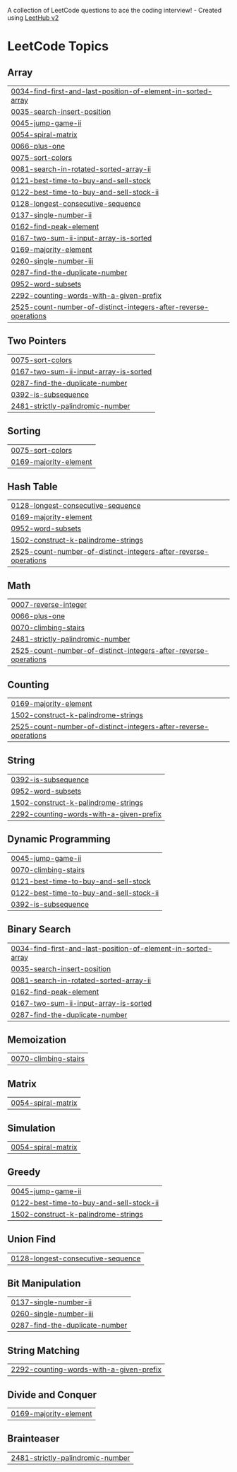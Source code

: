 A collection of LeetCode questions to ace the coding interview! - Created using [LeetHub v2](https://github.com/arunbhardwaj/LeetHub-2.0)
<!---LeetCode Topics Start-->
# LeetCode Topics
## Array
|  |
| ------- |
| [0034-find-first-and-last-position-of-element-in-sorted-array](https://github.com/ShivangSharma3/leetcode/tree/master/0034-find-first-and-last-position-of-element-in-sorted-array) |
| [0035-search-insert-position](https://github.com/ShivangSharma3/leetcode/tree/master/0035-search-insert-position) |
| [0045-jump-game-ii](https://github.com/ShivangSharma3/leetcode/tree/master/0045-jump-game-ii) |
| [0054-spiral-matrix](https://github.com/ShivangSharma3/leetcode/tree/master/0054-spiral-matrix) |
| [0066-plus-one](https://github.com/ShivangSharma3/leetcode/tree/master/0066-plus-one) |
| [0075-sort-colors](https://github.com/ShivangSharma3/leetcode/tree/master/0075-sort-colors) |
| [0081-search-in-rotated-sorted-array-ii](https://github.com/ShivangSharma3/leetcode/tree/master/0081-search-in-rotated-sorted-array-ii) |
| [0121-best-time-to-buy-and-sell-stock](https://github.com/ShivangSharma3/leetcode/tree/master/0121-best-time-to-buy-and-sell-stock) |
| [0122-best-time-to-buy-and-sell-stock-ii](https://github.com/ShivangSharma3/leetcode/tree/master/0122-best-time-to-buy-and-sell-stock-ii) |
| [0128-longest-consecutive-sequence](https://github.com/ShivangSharma3/leetcode/tree/master/0128-longest-consecutive-sequence) |
| [0137-single-number-ii](https://github.com/ShivangSharma3/leetcode/tree/master/0137-single-number-ii) |
| [0162-find-peak-element](https://github.com/ShivangSharma3/leetcode/tree/master/0162-find-peak-element) |
| [0167-two-sum-ii-input-array-is-sorted](https://github.com/ShivangSharma3/leetcode/tree/master/0167-two-sum-ii-input-array-is-sorted) |
| [0169-majority-element](https://github.com/ShivangSharma3/leetcode/tree/master/0169-majority-element) |
| [0260-single-number-iii](https://github.com/ShivangSharma3/leetcode/tree/master/0260-single-number-iii) |
| [0287-find-the-duplicate-number](https://github.com/ShivangSharma3/leetcode/tree/master/0287-find-the-duplicate-number) |
| [0952-word-subsets](https://github.com/ShivangSharma3/leetcode/tree/master/0952-word-subsets) |
| [2292-counting-words-with-a-given-prefix](https://github.com/ShivangSharma3/leetcode/tree/master/2292-counting-words-with-a-given-prefix) |
| [2525-count-number-of-distinct-integers-after-reverse-operations](https://github.com/ShivangSharma3/leetcode/tree/master/2525-count-number-of-distinct-integers-after-reverse-operations) |
## Two Pointers
|  |
| ------- |
| [0075-sort-colors](https://github.com/ShivangSharma3/leetcode/tree/master/0075-sort-colors) |
| [0167-two-sum-ii-input-array-is-sorted](https://github.com/ShivangSharma3/leetcode/tree/master/0167-two-sum-ii-input-array-is-sorted) |
| [0287-find-the-duplicate-number](https://github.com/ShivangSharma3/leetcode/tree/master/0287-find-the-duplicate-number) |
| [0392-is-subsequence](https://github.com/ShivangSharma3/leetcode/tree/master/0392-is-subsequence) |
| [2481-strictly-palindromic-number](https://github.com/ShivangSharma3/leetcode/tree/master/2481-strictly-palindromic-number) |
## Sorting
|  |
| ------- |
| [0075-sort-colors](https://github.com/ShivangSharma3/leetcode/tree/master/0075-sort-colors) |
| [0169-majority-element](https://github.com/ShivangSharma3/leetcode/tree/master/0169-majority-element) |
## Hash Table
|  |
| ------- |
| [0128-longest-consecutive-sequence](https://github.com/ShivangSharma3/leetcode/tree/master/0128-longest-consecutive-sequence) |
| [0169-majority-element](https://github.com/ShivangSharma3/leetcode/tree/master/0169-majority-element) |
| [0952-word-subsets](https://github.com/ShivangSharma3/leetcode/tree/master/0952-word-subsets) |
| [1502-construct-k-palindrome-strings](https://github.com/ShivangSharma3/leetcode/tree/master/1502-construct-k-palindrome-strings) |
| [2525-count-number-of-distinct-integers-after-reverse-operations](https://github.com/ShivangSharma3/leetcode/tree/master/2525-count-number-of-distinct-integers-after-reverse-operations) |
## Math
|  |
| ------- |
| [0007-reverse-integer](https://github.com/ShivangSharma3/leetcode/tree/master/0007-reverse-integer) |
| [0066-plus-one](https://github.com/ShivangSharma3/leetcode/tree/master/0066-plus-one) |
| [0070-climbing-stairs](https://github.com/ShivangSharma3/leetcode/tree/master/0070-climbing-stairs) |
| [2481-strictly-palindromic-number](https://github.com/ShivangSharma3/leetcode/tree/master/2481-strictly-palindromic-number) |
| [2525-count-number-of-distinct-integers-after-reverse-operations](https://github.com/ShivangSharma3/leetcode/tree/master/2525-count-number-of-distinct-integers-after-reverse-operations) |
## Counting
|  |
| ------- |
| [0169-majority-element](https://github.com/ShivangSharma3/leetcode/tree/master/0169-majority-element) |
| [1502-construct-k-palindrome-strings](https://github.com/ShivangSharma3/leetcode/tree/master/1502-construct-k-palindrome-strings) |
| [2525-count-number-of-distinct-integers-after-reverse-operations](https://github.com/ShivangSharma3/leetcode/tree/master/2525-count-number-of-distinct-integers-after-reverse-operations) |
## String
|  |
| ------- |
| [0392-is-subsequence](https://github.com/ShivangSharma3/leetcode/tree/master/0392-is-subsequence) |
| [0952-word-subsets](https://github.com/ShivangSharma3/leetcode/tree/master/0952-word-subsets) |
| [1502-construct-k-palindrome-strings](https://github.com/ShivangSharma3/leetcode/tree/master/1502-construct-k-palindrome-strings) |
| [2292-counting-words-with-a-given-prefix](https://github.com/ShivangSharma3/leetcode/tree/master/2292-counting-words-with-a-given-prefix) |
## Dynamic Programming
|  |
| ------- |
| [0045-jump-game-ii](https://github.com/ShivangSharma3/leetcode/tree/master/0045-jump-game-ii) |
| [0070-climbing-stairs](https://github.com/ShivangSharma3/leetcode/tree/master/0070-climbing-stairs) |
| [0121-best-time-to-buy-and-sell-stock](https://github.com/ShivangSharma3/leetcode/tree/master/0121-best-time-to-buy-and-sell-stock) |
| [0122-best-time-to-buy-and-sell-stock-ii](https://github.com/ShivangSharma3/leetcode/tree/master/0122-best-time-to-buy-and-sell-stock-ii) |
| [0392-is-subsequence](https://github.com/ShivangSharma3/leetcode/tree/master/0392-is-subsequence) |
## Binary Search
|  |
| ------- |
| [0034-find-first-and-last-position-of-element-in-sorted-array](https://github.com/ShivangSharma3/leetcode/tree/master/0034-find-first-and-last-position-of-element-in-sorted-array) |
| [0035-search-insert-position](https://github.com/ShivangSharma3/leetcode/tree/master/0035-search-insert-position) |
| [0081-search-in-rotated-sorted-array-ii](https://github.com/ShivangSharma3/leetcode/tree/master/0081-search-in-rotated-sorted-array-ii) |
| [0162-find-peak-element](https://github.com/ShivangSharma3/leetcode/tree/master/0162-find-peak-element) |
| [0167-two-sum-ii-input-array-is-sorted](https://github.com/ShivangSharma3/leetcode/tree/master/0167-two-sum-ii-input-array-is-sorted) |
| [0287-find-the-duplicate-number](https://github.com/ShivangSharma3/leetcode/tree/master/0287-find-the-duplicate-number) |
## Memoization
|  |
| ------- |
| [0070-climbing-stairs](https://github.com/ShivangSharma3/leetcode/tree/master/0070-climbing-stairs) |
## Matrix
|  |
| ------- |
| [0054-spiral-matrix](https://github.com/ShivangSharma3/leetcode/tree/master/0054-spiral-matrix) |
## Simulation
|  |
| ------- |
| [0054-spiral-matrix](https://github.com/ShivangSharma3/leetcode/tree/master/0054-spiral-matrix) |
## Greedy
|  |
| ------- |
| [0045-jump-game-ii](https://github.com/ShivangSharma3/leetcode/tree/master/0045-jump-game-ii) |
| [0122-best-time-to-buy-and-sell-stock-ii](https://github.com/ShivangSharma3/leetcode/tree/master/0122-best-time-to-buy-and-sell-stock-ii) |
| [1502-construct-k-palindrome-strings](https://github.com/ShivangSharma3/leetcode/tree/master/1502-construct-k-palindrome-strings) |
## Union Find
|  |
| ------- |
| [0128-longest-consecutive-sequence](https://github.com/ShivangSharma3/leetcode/tree/master/0128-longest-consecutive-sequence) |
## Bit Manipulation
|  |
| ------- |
| [0137-single-number-ii](https://github.com/ShivangSharma3/leetcode/tree/master/0137-single-number-ii) |
| [0260-single-number-iii](https://github.com/ShivangSharma3/leetcode/tree/master/0260-single-number-iii) |
| [0287-find-the-duplicate-number](https://github.com/ShivangSharma3/leetcode/tree/master/0287-find-the-duplicate-number) |
## String Matching
|  |
| ------- |
| [2292-counting-words-with-a-given-prefix](https://github.com/ShivangSharma3/leetcode/tree/master/2292-counting-words-with-a-given-prefix) |
## Divide and Conquer
|  |
| ------- |
| [0169-majority-element](https://github.com/ShivangSharma3/leetcode/tree/master/0169-majority-element) |
## Brainteaser
|  |
| ------- |
| [2481-strictly-palindromic-number](https://github.com/ShivangSharma3/leetcode/tree/master/2481-strictly-palindromic-number) |
<!---LeetCode Topics End-->